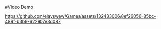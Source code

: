 
#Video Demo

https://github.com/elayswew/Games/assets/132433006/8ef26056-85bc-489f-b3b9-622907e3d087

